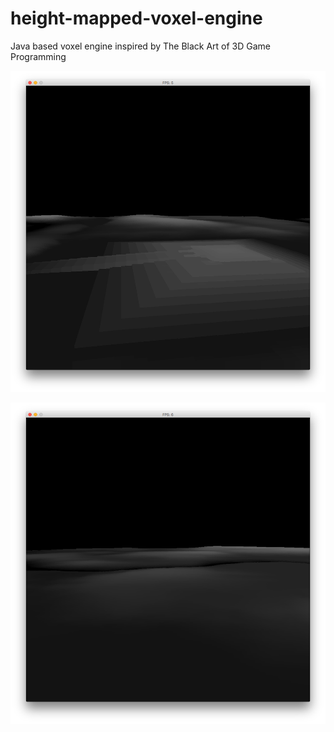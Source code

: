 # height-mapped-voxel-engine
Java based voxel engine inspired by The Black Art of 3D Game Programming

![Pyramid](/src/main/resources/Screen%20Shot%202016-09-01%20at%204.31.51%20PM.png?raw=true "Pyramid")

![Hills and rivers](/src/main/resources/Screen%20Shot%202016-09-01%20at%204.31.10%20PM.png?raw=true "Hills and rivers")



